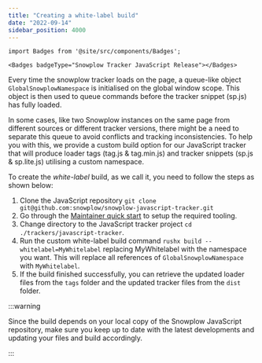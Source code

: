 ```yaml
---
title: "Creating a white-label build"
date: "2022-09-14"
sidebar_position: 4000
---
```


```mdx-code-block
import Badges from '@site/src/components/Badges';

<Badges badgeType="Snowplow Tracker JavaScript Release"></Badges>
```


Every time the snowplow tracker loads on the page, a queue-like object `GlobalSnowplowNamespace` is initialised on the global window scope. This object is then used to queue commands before the tracker snippet (sp.js) has fully loaded.

In some cases, like two Snowplow instances on the same page from different sources or different tracker versions, there might be a need to separate this queue to avoid conflicts and tracking inconsistencies. To help you with this, we provide a custom build option for our JavaScript tracker that will produce loader tags (tag.js & tag.min.js) and tracker snippets (sp.js & sp.lite.js) utilising a custom namespace.

To create the _white-label_ build, as we call it, you need to follow the steps as shown below:

1. Clone the JavaScript repository `git clone git@github.com:snowplow/snowplow-javascript-tracker.git`
2. Go through the [Maintainer quick start](https://github.com/snowplow/snowplow-javascript-tracker#maintainer-quick-start) to setup the required tooling.
3. Change directory to the JavaScript tracker project `cd ./trackers/javascript-tracker`.
4. Run the custom white-label build command `rushx build --whitelabel=MyWhitelabel` replacing MyWhitelabel with the namespace you want. This will replace all references of `GlobalSnowplowNamespace` with `MyWhitelabel`.
5. If the build finished successfully, you can retrieve the updated loader files from the `tags` folder and the updated tracker files from the `dist` folder.

:::warning

Since the build depends on your local copy of the Snowplow JavaScript repository, make sure you keep up to date with the latest developments and updating your files and build accordingly.

:::
